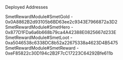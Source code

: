 Deployed Addresses

SmetRewardModule#SmetGold - 0x0A8862B2d93105b6BD63ee2c9343E7966872a3D2
SmetRewardModule#SmetHero - 0x877D1FDa6a6b668b79ca4A42388E0825667d233E
SmetRewardModule#SmetLoot - 0xa5046538c6338DC8b52a22675338a4623D4B5475
SmetRewardModule#SmetReward - 0xeF85822c30D194c2B2F7cC17223C64292Bfe611b
